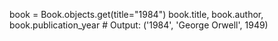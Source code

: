 book = Book.objects.get(title="1984")
book.title, book.author, book.publication_year  # Output: ('1984', 'George Orwell', 1949)
